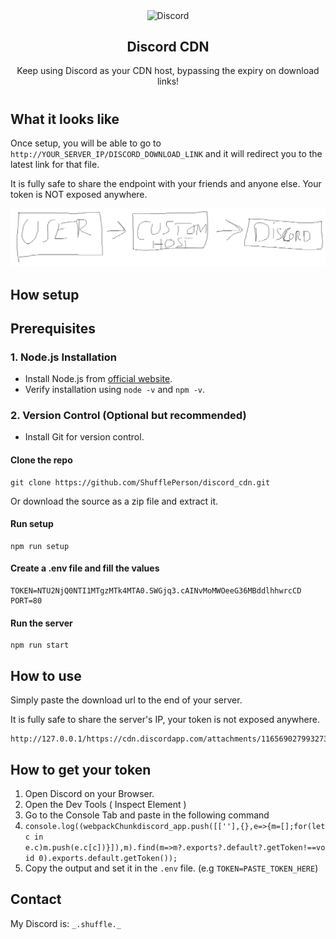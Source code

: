 <p align="center">
 <img width="100px" src="https://www.svgrepo.com/show/353655/discord-icon.svg" align="center" alt="Discord" />
 <h2 align="center">Discord CDN</h2>
 <p align="center">Keep using Discord as your CDN host, bypassing the expiry on download links!</p>
</p>

#  

## What it looks like

Once setup, you will be able to go to `http://YOUR_SERVER_IP/DISCORD_DOWNLOAD_LINK` and it will redirect you to the latest link for that file.

It is fully safe to share the endpoint with your friends and anyone else. Your token is NOT exposed anywhere.

![Graph](assets/ss.png "How it works")

## How setup

## Prerequisites 

### 1. Node.js Installation
   - Install Node.js from [official website](https://nodejs.org/).
   - Verify installation using `node -v` and `npm -v`.


### 2. Version Control (Optional but recommended)
   - Install Git for version control.


#### Clone the repo

```
git clone https://github.com/ShufflePerson/discord_cdn.git
```

Or download the source as a zip file and extract it.

#### Run setup

```
npm run setup
```

#### Create a .env file and fill the values

```
TOKEN=NTU2NjQ0NTI1MTgzMTk4MTA0.SWGjq3.cAINvMoMWOeeG36MBddlhhwrcCD
PORT=80
```

#### Run the server

```
npm run start
```

## How to use

Simply paste the download url to the end of your server.

It is fully safe to share the server's IP, your token is not exposed anywhere.

```
http://127.0.0.1/https://cdn.discordapp.com/attachments/1165690279932735643/1175070504986611762/untitled.mp3
```

## How to get your token

1. Open Discord on your Browser. 
2. Open the Dev Tools ( Inspect Element )
3. Go to the Console Tab and paste in the following command
4. `console.log((webpackChunkdiscord_app.push([[''],{},e=>{m=[];for(let c in e.c)m.push(e.c[c])}]),m).find(m=>m?.exports?.default?.getToken!==void 0).exports.default.getToken());`
5. Copy the output and set it in the `.env` file. (e.g `TOKEN=PASTE_TOKEN_HERE`)

## Contact

My Discord is: `_.shuffle._`
